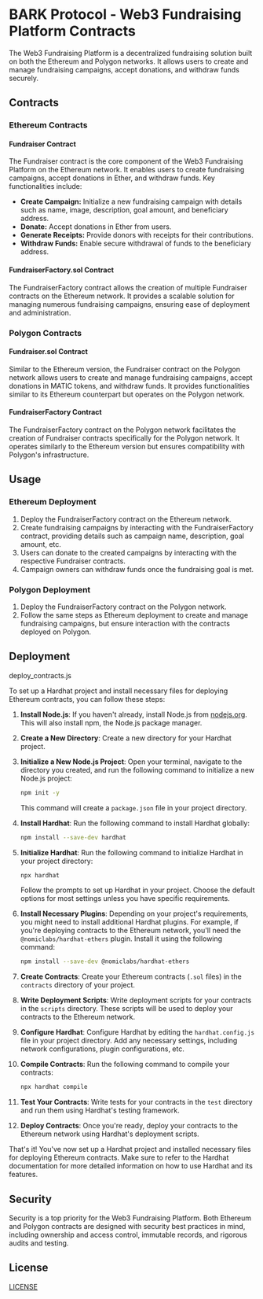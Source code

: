 # BARK Protocol - Web3 Fundraising Platform Contracts

The Web3 Fundraising Platform is a decentralized fundraising solution built on both the Ethereum and Polygon networks. It allows users to create and manage fundraising campaigns, accept donations, and withdraw funds securely.

## Contracts

### Ethereum Contracts

#### Fundraiser Contract
The Fundraiser contract is the core component of the Web3 Fundraising Platform on the Ethereum network. It enables users to create fundraising campaigns, accept donations in Ether, and withdraw funds. Key functionalities include:

- **Create Campaign:** Initialize a new fundraising campaign with details such as name, image, description, goal amount, and beneficiary address.
- **Donate:** Accept donations in Ether from users.
- **Generate Receipts:** Provide donors with receipts for their contributions.
- **Withdraw Funds:** Enable secure withdrawal of funds to the beneficiary address.

#### FundraiserFactory.sol Contract
The FundraiserFactory contract allows the creation of multiple Fundraiser contracts on the Ethereum network. It provides a scalable solution for managing numerous fundraising campaigns, ensuring ease of deployment and administration.

### Polygon Contracts

#### Fundraiser.sol Contract
Similar to the Ethereum version, the Fundraiser contract on the Polygon network allows users to create and manage fundraising campaigns, accept donations in MATIC tokens, and withdraw funds. It provides functionalities similar to its Ethereum counterpart but operates on the Polygon network.

#### FundraiserFactory Contract
The FundraiserFactory contract on the Polygon network facilitates the creation of Fundraiser contracts specifically for the Polygon network. It operates similarly to the Ethereum version but ensures compatibility with Polygon's infrastructure.

## Usage

### Ethereum Deployment

1. Deploy the FundraiserFactory contract on the Ethereum network.
2. Create fundraising campaigns by interacting with the FundraiserFactory contract, providing details such as campaign name, description, goal amount, etc.
3. Users can donate to the created campaigns by interacting with the respective Fundraiser contracts.
4. Campaign owners can withdraw funds once the fundraising goal is met.

### Polygon Deployment

1. Deploy the FundraiserFactory contract on the Polygon network.
2. Follow the same steps as Ethereum deployment to create and manage fundraising campaigns, but ensure interaction with the contracts deployed on Polygon.

## Deployment

deploy_contracts.js

To set up a Hardhat project and install necessary files for deploying Ethereum contracts, you can follow these steps:

1. **Install Node.js**: If you haven't already, install Node.js from [nodejs.org](https://nodejs.org/). This will also install npm, the Node.js package manager.

2. **Create a New Directory**: Create a new directory for your Hardhat project.

3. **Initialize a New Node.js Project**: Open your terminal, navigate to the directory you created, and run the following command to initialize a new Node.js project:

   ```bash
   npm init -y
   ```

   This command will create a `package.json` file in your project directory.

4. **Install Hardhat**: Run the following command to install Hardhat globally:

   ```bash
   npm install --save-dev hardhat
   ```

5. **Initialize Hardhat**: Run the following command to initialize Hardhat in your project directory:

   ```bash
   npx hardhat
   ```

   Follow the prompts to set up Hardhat in your project. Choose the default options for most settings unless you have specific requirements.

6. **Install Necessary Plugins**: Depending on your project's requirements, you might need to install additional Hardhat plugins. For example, if you're deploying contracts to the Ethereum network, you'll need the `@nomiclabs/hardhat-ethers` plugin. Install it using the following command:

   ```bash
   npm install --save-dev @nomiclabs/hardhat-ethers
   ```

7. **Create Contracts**: Create your Ethereum contracts (`.sol` files) in the `contracts` directory of your project.

8. **Write Deployment Scripts**: Write deployment scripts for your contracts in the `scripts` directory. These scripts will be used to deploy your contracts to the Ethereum network.

9. **Configure Hardhat**: Configure Hardhat by editing the `hardhat.config.js` file in your project directory. Add any necessary settings, including network configurations, plugin configurations, etc.

10. **Compile Contracts**: Run the following command to compile your contracts:

    ```bash
    npx hardhat compile
    ```

11. **Test Your Contracts**: Write tests for your contracts in the `test` directory and run them using Hardhat's testing framework.

12. **Deploy Contracts**: Once you're ready, deploy your contracts to the Ethereum network using Hardhat's deployment scripts.

That's it! You've now set up a Hardhat project and installed necessary files for deploying Ethereum contracts. Make sure to refer to the Hardhat documentation for more detailed information on how to use Hardhat and its features.

## Security

Security is a top priority for the Web3 Fundraising Platform. Both Ethereum and Polygon contracts are designed with security best practices in mind, including ownership and access control, immutable records, and rigorous audits and testing.

## License

[LICENSE](LICENSE)
